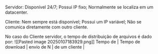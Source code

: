 Servidor:
	Disponível 24/7;
	Possui IP fixo;
	Normalmente se localiza em um datacenter.

Cliente:
	Nem sempre está disponível;
	Possui um IP variável;
	Não se comunica diretamente com outro cliente.

No caso do Cliente servidor, o tempo de distribuição de arquivos é dado por:
![[Pasted image 20250107183929.png]]
				        Tempo de   |  Tempo de download   |
					    envio de N  |  de um cliente              |